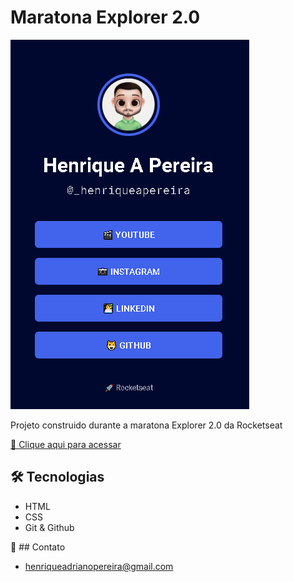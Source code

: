 # Maratona Explorer 2.0
![preview](./.github/preview.png)

Projeto construido durante a maratona Explorer 2.0 da Rocketseat

[🔗 Clique aqui para acessar](https://henriqueapereira.github.io/linktree/)

## 🛠️ Tecnologias

- HTML
- CSS
- Git & Github

📧 ## Contato
- henriqueadrianopereira@gmail.com



